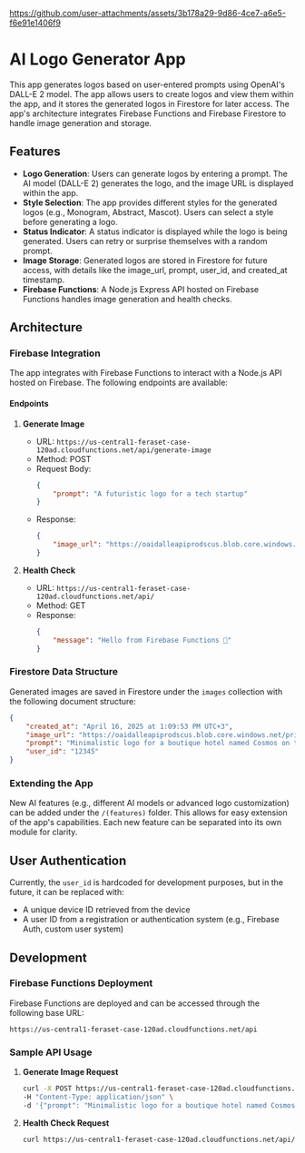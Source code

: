 

https://github.com/user-attachments/assets/3b178a29-9d86-4ce7-a6e5-f6e91e1406f9

# AI Logo Generator App

This app generates logos based on user-entered prompts using OpenAI's DALL-E 2 model. The app allows users to create logos and view them within the app, and it stores the generated logos in Firestore for later access. The app's architecture integrates Firebase Functions and Firebase Firestore to handle image generation and storage.

## Features

- **Logo Generation**: Users can generate logos by entering a prompt. The AI model (DALL-E 2) generates the logo, and the image URL is displayed within the app.
- **Style Selection**: The app provides different styles for the generated logos (e.g., Monogram, Abstract, Mascot). Users can select a style before generating a logo.
- **Status Indicator**: A status indicator is displayed while the logo is being generated. Users can retry or surprise themselves with a random prompt.
- **Image Storage**: Generated logos are stored in Firestore for future access, with details like the image_url, prompt, user_id, and created_at timestamp.
- **Firebase Functions**: A Node.js Express API hosted on Firebase Functions handles image generation and health checks.

## Architecture

### Firebase Integration

The app integrates with Firebase Functions to interact with a Node.js API hosted on Firebase. The following endpoints are available:

#### Endpoints

1. **Generate Image**
   - URL: `https://us-central1-feraset-case-120ad.cloudfunctions.net/api/generate-image`
   - Method: POST
   - Request Body:
     ```json
     {
         "prompt": "A futuristic logo for a tech startup"
     }
     ```
   - Response:
     ```json
     {
         "image_url": "https://oaidalleapiprodscus.blob.core.windows.net/private/org-OvxQSev59mqO........"
     }
     ```

2. **Health Check**
   - URL: `https://us-central1-feraset-case-120ad.cloudfunctions.net/api/`
   - Method: GET
   - Response:
     ```json
     {
         "message": "Hello from Firebase Functions 👋"
     }
     ```

### Firestore Data Structure

Generated images are saved in Firestore under the `images` collection with the following document structure:

```json
{
    "created_at": "April 16, 2025 at 1:09:53 PM UTC+3",
    "image_url": "https://oaidalleapiprodscus.blob.core.windows.net/private/...",
    "prompt": "Minimalistic logo for a boutique hotel named Cosmos on the Aegean coast of Turkey, featuring ocean waves and terracotta accents.",
    "user_id": "12345"
}
```

### Extending the App

New AI features (e.g., different AI models or advanced logo customization) can be added under the `/(features)` folder. This allows for easy extension of the app's capabilities. Each new feature can be separated into its own module for clarity.

## User Authentication

Currently, the `user_id` is hardcoded for development purposes, but in the future, it can be replaced with:
- A unique device ID retrieved from the device
- A user ID from a registration or authentication system (e.g., Firebase Auth, custom user system)

## Development

### Firebase Functions Deployment

Firebase Functions are deployed and can be accessed through the following base URL:
```
https://us-central1-feraset-case-120ad.cloudfunctions.net/api
```

### Sample API Usage

1. **Generate Image Request**
   ```bash
   curl -X POST https://us-central1-feraset-case-120ad.cloudfunctions.net/api/generate-image \
   -H "Content-Type: application/json" \
   -d '{"prompt": "Minimalistic logo for a boutique hotel named Cosmos"}'
   ```

2. **Health Check Request**
   ```bash
   curl https://us-central1-feraset-case-120ad.cloudfunctions.net/api/
   ```

